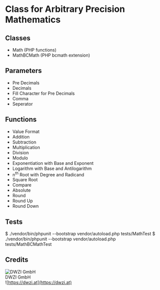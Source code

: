 Class for Arbitrary Precision Mathematics
=========================================

Classes
-------
* Math (PHP functions)
* MathBCMath (PHP bcmath extension)

Parameters
----------
* Pre Decimals
* Decimals
* Fill Character for Pre Decimals
* Comma
* Seperator

Functions
---------
* Value Format
* Addition
* Subtraction
* Multiplication
* Division
* Modulo
* Exponentiation with Base and Exponent
* Logarithm with Base and Antilogarithm
* n<sup>th</sup> Root with Degree and Radicand
* Square Root
* Compare
* Absolute
* Round
* Round Up
* Round Down

Tests
-----

$ ./vendor/bin/phpunit --bootstrap vendor/autoload.php  tests/MathTest
$ ./vendor/bin/phpunit --bootstrap vendor/autoload.php  tests/MathBCMathTest

Credits
-------
![DWZI GmbH](https://dwzi.at/logo/logo_dwzi_150x150.png)  
DWZI GmbH  
![https://dwzi.at](https://dwzi.at)
